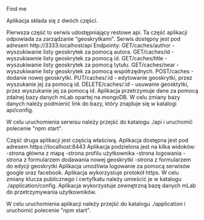 Find me 

Aplikacja składa się z dwóch części. 

Pierwsza część to serwis udostępniający restowe api. Ta część aplikacji odpowiada za zarządzanie "geoskrytkami". 
Serwis dostępny jest pod adresem http://3333:localhost/api
Endpointy: 
GET/caches/author - wyszukiwanie listy geoskrytek za pomocą autora.
GET/caches/id - wyszukiawnie listy geoskrytek za pomocą id.
GET/caches/title - wyszukiwanie listy geoskrytek za pomocą tytułu.
GET/caches/near - wyszukiwanie listy geoskrytek za pomocą współrzędnych.
POST/caches - dodanie nowej geoskrytki.
PUT/caches/:id - edytowanie geoskrytki, przez wyszukanie jej za pomocą id.
DELETE/caches/:id - usuwanie geosktytki, przez wyszukanie jej za pomocą id.
Aplikacja przetrzymuje dane za pomocą zdalnej bazy danych mLab opartej na mongoDB.
W celu zmiany bazy danych należy podmienić link do bazy, który znajduje się w katalogi api/config.

W celu uruchomienia serwisu należy przejść do katalogu ./api i uruchomić polecenie "npm start".

Część druga aplikacji jest częścią właściwą. Aplikacja dostępna jest pod adresem https://localhost:8443
Aplikacja podzielona jest na kilka widoków:
-strona główna z mapą
-strona profilu użytkownika
-strona logowania
-strona z formularzem dodawania nowej geoskrytki
-strona z formularzem do edycji geoskrytki
Aplikacja umożliwia logowanie za pomocą serwisów google oraz facebook.
Aplikacja wykorzystuje protokół https. W celu zmiany klucza publicznego i certyfkatu należy umieścić je w katalogu ./application/config.
Aplikacja wykorzystuje zewnętrzną bazę danych mLab do przetrzymywania użytkowników. 

W celu uruchomienia aplikacji należy przejść do katalogu ./application i uruchomić polecenie "npm start".

